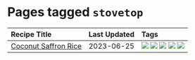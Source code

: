 # Pages tagged `stovetop`

|Recipe Title|Last Updated|Tags
|:---|:---|:---|
|[Coconut Saffron Rice](../recipes/coconutsaffronrice.md)|2023-06-25|[![](https://img.shields.io/badge/tag-Thai-427cd)](../tags/Thai.md) [![](https://img.shields.io/badge/tag-expensive-d5a11)](../tags/expensive.md) [![](https://img.shields.io/badge/tag-rice-f1d19f)](../tags/rice.md) [![](https://img.shields.io/badge/tag-sides-517a72)](../tags/sides.md) [![](https://img.shields.io/badge/tag-stovetop-6d71)](../tags/stovetop.md)|